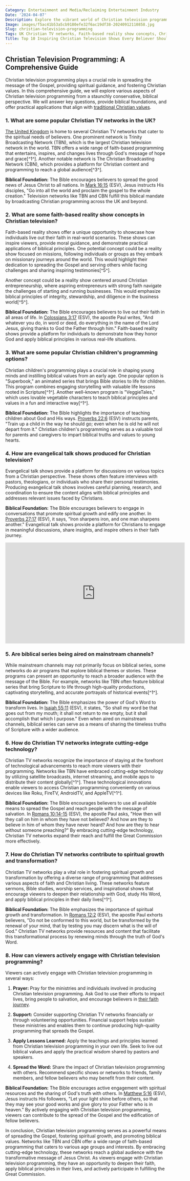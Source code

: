 ```yaml
---
Category: Entertainment and Media/Reclaiming Entertainment Industry
Date: '2024-04-07'
Description: Explore the vibrant world of Christian television programming, from UK networks to faith-based reality shows and evangelical talk shows. Learn about biblical series on mainstream channels and captivating children's programming in this insightful article.
Image: images/f5ac41b53a5cb9180efe32f6ac19df38-20240912110858.jpg
Slug: christian-television-programming
Tags: UK Christian TV networks, Faith-based reality show concepts, Christian children's programming, Evangelical talk shows production, Biblical series mainstream channels
Title: Top 10 Inspiring Christian Television Shows Every Believer Should Watch
---
```


## Christian Television Programming: A Comprehensive Guide

Christian television programming plays a crucial role in spreading the message of the Gospel, providing spiritual guidance, and fostering Christian values. In this comprehensive guide, we will explore various aspects of Christian television programming from a staunchly conservative, biblical perspective. We will answer key questions, provide biblical foundations, and offer practical applications that align with [traditional Christian values](/genetic-evidence-challenges).

### 1. What are some popular Christian TV networks in the UK?

[The United Kingdom](/christian-values-in-governance) is home to several Christian TV networks that cater to the spiritual needs of believers. One prominent network is Trinity Broadcasting Network (TBN), which is the largest Christian television network in the world. TBN offers a wide range of faith-based programming that entertains, inspires, and changes lives through God's message of hope and grace[^1^]. Another notable network is The Christian Broadcasting Network (CBN), which provides a platform for Christian content and programming to reach a global audience[^3^].

**Biblical Foundation:** The Bible encourages believers to spread the good news of Jesus Christ to all nations. In [Mark 16:15](https://www.bibleref.com/Mark/16/Mark-16-15.html) (ESV), Jesus instructs His disciples, "Go into all the world and proclaim the gospel to the whole creation." Television networks like TBN and CBN fulfill this biblical mandate by broadcasting Christian programming across the UK and beyond.

### 2. What are some faith-based reality show concepts in Christian television?

Faith-based reality shows offer a unique opportunity to showcase how individuals live out their faith in real-world scenarios. These shows can inspire viewers, provide moral guidance, and demonstrate practical applications of biblical principles. One potential concept could be a reality show focused on missions, following individuals or groups as they embark on missionary journeys around the world. This would highlight their dedication to spreading the Gospel and serving others while facing challenges and sharing inspiring testimonies[^5^].

Another concept could be a reality show centered around Christian entrepreneurship, where aspiring entrepreneurs with strong faith navigate the challenges of starting and running businesses. This would emphasize biblical principles of integrity, stewardship, and diligence in the business world[^5^].

**Biblical Foundation:** The Bible encourages believers to live out their faith in all areas of life. In [Colossians 3:17](https://www.bibleref.com/Colossians/3/Colossians-3-17.html) (ESV), the apostle Paul writes, "And whatever you do, in word or deed, do everything in the name of the Lord Jesus, giving thanks to God the Father through him." Faith-based reality shows provide a platform for individuals to demonstrate how they honor God and apply biblical principles in various real-life situations.

### 3. What are some popular Christian children's programming options?

Christian children's programming plays a crucial role in shaping young minds and instilling biblical values from an early age. One popular option is "Superbook," an animated series that brings Bible stories to life for children. This program combines engaging storytelling with valuable life lessons rooted in Scripture[^1^]. Another well-known program is "VeggieTales," which uses lovable vegetable characters to teach biblical principles and values in a fun and interactive way[^1^].

**Biblical Foundation:** The Bible highlights the importance of teaching children about God and His ways. [Proverbs 22:6](https://www.bibleref.com/Proverbs/22/Proverbs-22-6.html) (ESV) instructs parents, "Train up a child in the way he should go; even when he is old he will not depart from it." Christian children's programming serves as a valuable tool for parents and caregivers to impart biblical truths and values to young hearts.

### 4. How are evangelical talk shows produced for Christian television?

Evangelical talk shows provide a platform for discussions on various topics from a Christian perspective. These shows often feature interviews with pastors, theologians, or individuals who share their personal testimonies. Producing evangelical talk shows involves careful planning, research, and coordination to ensure the content aligns with biblical principles and addresses relevant issues faced by Christians.

**Biblical Foundation:** The Bible encourages believers to engage in conversations that promote spiritual growth and edify one another. In [Proverbs 27:17](https://www.bibleref.com/Proverbs/27/Proverbs-27-17.html) (ESV), it says, "Iron sharpens iron, and one man sharpens another." Evangelical talk shows provide a platform for Christians to engage in meaningful discussions, share insights, and inspire others in their faith journey.


<iframe width="560" height="315" src="https://www.youtube.com/embed/gmjMDTBSvRw" frameborder="0" allow="autoplay; encrypted-media" allowfullscreen></iframe>


### 5. Are biblical series being aired on mainstream channels?

While mainstream channels may not primarily focus on biblical series, some networks do air programs that explore biblical themes or stories. These programs can present an opportunity to reach a broader audience with the message of the Bible. For example, networks like TBN often feature biblical series that bring Scripture to life through high-quality productions, captivating storytelling, and accurate portrayals of historical events[^1^].

**Biblical Foundation:** The Bible emphasizes the power of God's Word to transform lives. In [Isaiah 55:11](https://www.bibleref.com/Isaiah/55/Isaiah-55-11.html) (ESV), it states, "So shall my word be that goes out from my mouth; it shall not return to me empty, but it shall accomplish that which I purpose." Even when aired on mainstream channels, biblical series can serve as a means of sharing the timeless truths of Scripture with a wider audience.

### 6. How do Christian TV networks integrate cutting-edge technology?

Christian TV networks recognize the importance of staying at the forefront of technological advancements to reach more viewers with their programming. Networks like TBN have embraced cutting-edge technology by utilizing satellite broadcasts, internet streaming, and mobile apps to distribute their content globally[^1^]. These technological innovations enable viewers to access Christian programming conveniently on various devices like Roku, FireTV, AndroidTV, and AppleTV[^1^].

**Biblical Foundation:** The Bible encourages believers to use all available means to spread the Gospel and reach people with the message of salvation. In [Romans 10:14-15](https://www.bibleref.com/Romans/10/Romans-10-14.html) (ESV), the apostle Paul asks, "How then will they call on him in whom they have not believed? And how are they to believe in him of whom they have never heard? And how are they to hear without someone preaching?" By embracing cutting-edge technology, Christian TV networks expand their reach and fulfill the Great Commission more effectively.

### 7. How do Christian TV networks contribute to spiritual growth and transformation?

Christian TV networks play a vital role in fostering spiritual growth and transformation by offering a diverse range of programming that addresses various aspects of faith and Christian living. These networks feature sermons, Bible studies, worship services, and inspirational shows that encourage viewers to deepen their relationship with God, study His Word, and apply biblical principles in their daily lives[^1^].

**Biblical Foundation:** The Bible emphasizes the importance of spiritual growth and transformation. In [Romans 12:2](https://www.bibleref.com/Romans/12/Romans-12-2.html) (ESV), the apostle Paul exhorts believers, "Do not be conformed to this world, but be transformed by the renewal of your mind, that by testing you may discern what is the will of God." Christian TV networks provide resources and content that facilitate this transformational process by renewing minds through the truth of God's Word.

### 8. How can viewers actively engage with Christian television programming?

Viewers can actively engage with Christian television programming in several ways:

1. **Prayer:** Pray for the ministries and individuals involved in producing Christian television programming. Ask God to use their efforts to impact lives, bring people to salvation, and encourage believers in [their faith journey](/unveiling-the-power-of-bible-study-fellowship-bsf-a-comprehensive-guide-to-spiritual-growth).

2. **Support:** Consider supporting Christian TV networks financially or through volunteering opportunities. Financial support helps sustain these ministries and enables them to continue producing high-quality programming that spreads the Gospel.

3. **Apply Lessons Learned:** Apply the teachings and principles learned from Christian television programming in your own life. Seek to live out biblical values and apply the practical wisdom shared by pastors and speakers.

4. **Spread the Word:** Share the impact of Christian television programming with others. Recommend specific shows or networks to friends, family members, and fellow believers who may benefit from their content.

**Biblical Foundation:** The Bible encourages active engagement with spiritual resources and the sharing of God's truth with others. In [Matthew 5:16](https://www.bibleref.com/Matthew/5/Matthew-5-16.html) (ESV), Jesus instructs His followers, "Let your light shine before others, so that they may see your good works and give glory to your Father who is in heaven." By actively engaging with Christian television programming, viewers can contribute to the spread of the Gospel and the edification of fellow believers.

In conclusion, Christian television programming serves as a powerful means of spreading the Gospel, fostering spiritual growth, and promoting biblical values. Networks like TBN and CBN offer a wide range of faith-based programming that caters to various age groups and interests. By embracing cutting-edge technology, these networks reach a global audience with the transformative message of Jesus Christ. As viewers engage with Christian television programming, they have an opportunity to deepen their faith, apply biblical principles in their lives, and actively participate in fulfilling the Great Commission.